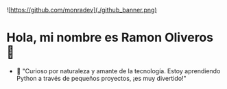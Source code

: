 ![https://github.com/monradev](./github_banner.png)

# Hola, mi nombre es Ramon Oliveros 👋

- 🌱 "Curioso por naturaleza y amante de la tecnología. Estoy aprendiendo Python a través de pequeños proyectos, ¡es muy divertido!"

<!---
Monradev/Monradev is a ✨ special ✨ repository because its `README.md` (this file) appears on your GitHub profile.
You can click the Preview link to take a look at your changes.
--->
